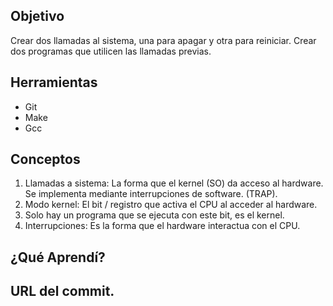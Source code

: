 ## Objetivo

Crear dos llamadas al sistema, una para apagar y otra para reiniciar.
Crear dos programas que utilicen las llamadas previas.

## Herramientas

* Git
* Make
* Gcc

## Conceptos

1) Llamadas a sistema: La forma que el kernel (SO) da acceso al hardware. Se implementa mediante interrupciones de software. (TRAP).
2) Modo kernel: El bit / registro que activa el CPU al acceder al hardware.
3) Solo hay un programa que se ejecuta con este bit, es el kernel.
4) Interrupciones: Es la forma que el hardware interactua con el CPU.

## ¿Qué Aprendí?

## URL del commit.



